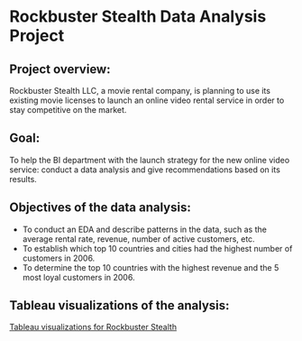 # Rockbuster Stealth Data Analysis Project

## Project overview: 
Rockbuster Stealth LLC, a movie rental company, is planning to use its existing movie licenses to launch an online video rental service in order to stay competitive on the market. 

## Goal:
To help the BI department with the launch strategy for the new online video service: conduct a data analysis and give recommendations based on its results.

## Objectives of the data analysis: 
- To conduct an EDA and describe patterns in the data, such as the average rental rate, revenue, number of active customers, etc.
- To establish which top 10 countries and cities had the highest number of customers in 2006.
- To determine the top 10 countries with the highest revenue and the 5 most loyal customers in 2006.

## Tableau visualizations of the analysis:

[Tableau visualizations for Rockbuster Stealth](https://public.tableau.com/app/profile/mounika.achchannagari/vizzes)
